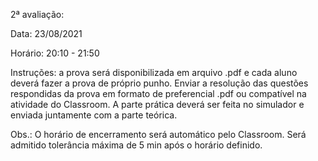 2ª avaliação:

Data: 23/08/2021

Horário: 20:10 - 21:50

Instruções: a prova será disponibilizada em arquivo .pdf e cada aluno deverá fazer a prova de próprio punho. Enviar a resolução das questões respondidas da prova em formato de preferencial .pdf ou compatível na atividade do Classroom. A parte prática deverá ser feita no simulador e enviada juntamente com a parte teórica.

Obs.: O horário de encerramento será automático pelo Classroom. Será admitido tolerância máxima de 5 min após o horário definido.
